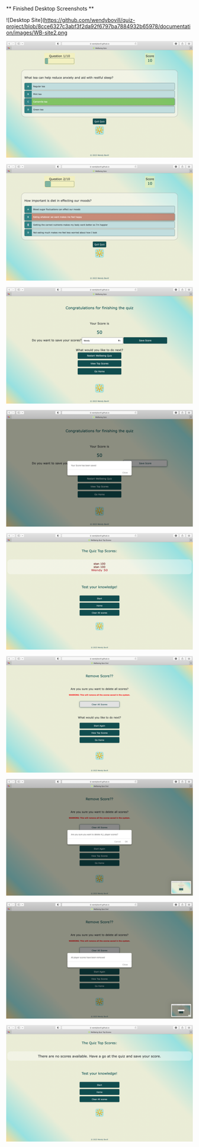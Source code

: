 ** Finished Desktop Screenshots **

![Desktop Site](https://github.com/wendybovill/quiz-project/blob/8cce6327c3abf3f2da92f6797ba7884932b65978/documentation/images/WB-site2.png

![Desktop Site](https://github.com/wendybovill/quiz-project/blob/8cce6327c3abf3f2da92f6797ba7884932b65978/documentation/images/WB-site3.png)

![Desktop Site](https://github.com/wendybovill/quiz-project/blob/8cce6327c3abf3f2da92f6797ba7884932b65978/documentation/images/WB-site4.png)

![Desktop Site](https://github.com/wendybovill/quiz-project/blob/8cce6327c3abf3f2da92f6797ba7884932b65978/documentation/images/WB-site5.png)

![Desktop Site](https://github.com/wendybovill/quiz-project/blob/8cce6327c3abf3f2da92f6797ba7884932b65978/documentation/images/WB-site6.png)

![Desktop Site](https://github.com/wendybovill/quiz-project/blob/8cce6327c3abf3f2da92f6797ba7884932b65978/documentation/images/WB-site7.png)

![Desktop Site](https://github.com/wendybovill/quiz-project/blob/8cce6327c3abf3f2da92f6797ba7884932b65978/documentation/images/WB-site8.png)

![Desktop Site](https://github.com/wendybovill/quiz-project/blob/8cce6327c3abf3f2da92f6797ba7884932b65978/documentation/images/WB-site9.png)

![Desktop Site](https://github.com/wendybovill/quiz-project/blob/8cce6327c3abf3f2da92f6797ba7884932b65978/documentation/images/WB-site10.png)

![Desktop Site](https://github.com/wendybovill/quiz-project/blob/8cce6327c3abf3f2da92f6797ba7884932b65978/documentation/images/WB-site11.png)
